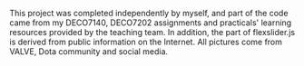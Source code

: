 This project was completed independently by myself, and part of the code came from my DECO7140, DECO7202 assignments and practicals' learning resources provided by the teaching team. In addition, the part of flexslider.js is derived from public information on the Internet. All pictures come from VALVE, Dota community and social media.